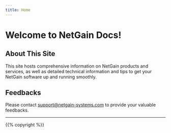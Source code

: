 ```yaml
---
title: Home
---
```


# Welcome to NetGain Docs!

## About This Site
This site hosts comprehensive information on NetGain products and services, as well as detailed technical information and tips to get your NetGain software up and running smoothly.

## Feedbacks
Please contact support@netgain-systems.com to provide your valuable feedbacks.

<hr>
{{% copyright %}}

